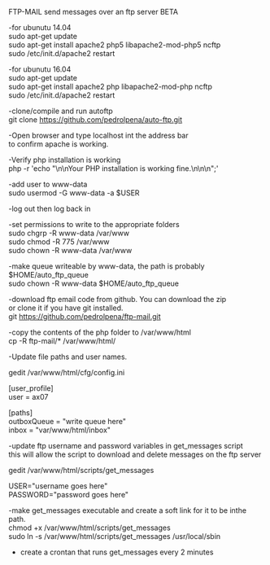 FTP-MAIL
send messages over an ftp server BETA

-for ubunutu 14.04 <br/>
sudo apt-get update<br/>
sudo apt-get install apache2 php5 libapache2-mod-php5 ncftp<br/>
sudo /etc/init.d/apache2 restart<br/>

-for ubunutu 16.04<br/>
sudo apt-get update<br/>
sudo apt-get install apache2 php libapache2-mod-php ncftp<br/>
sudo /etc/init.d/apache2 restart<br/>


-clone/compile and run autoftp<br/>
git clone https://github.com/pedrolpena/auto-ftp.git<br/>

-Open browser and type localhost int the address bar<br/>
 to confirm apache is working.<br/>

-Verify php installation is working<br/>
php -r 'echo "\n\nYour PHP installation is working fine.\n\n\n";'<br/>

-add user to www-data<br/>
sudo usermod -G www-data -a $USER<br/>

-log out then log back in<br/>

-set permissions to write to the appropriate folders<br/>
sudo chgrp -R www-data /var/www <br/>
sudo chmod -R 775 /var/www<br/>
sudo chown -R www-data /var/www<br/>

-make queue writeable by www-data, the path is probably $HOME/auto_ftp_queue<br/>
sudo chown -R www-data $HOME/auto_ftp_queue<br/>



-download ftp email code from github. You can download the zip<br/>
 or clone it if you have git installed.<br/>
git https://github.com/pedrolpena/ftp-mail.git<br/>


-copy the contents of the php folder to /var/www/html<br/>
cp -R ftp-mail/* /var/www/html/<br/>

-Update file paths and user names.<br/>

gedit /var/www/html/cfg/config.ini<br/>

[user_profile]<br/>
user = ax07<br/>

[paths]<br/>
outboxQueue = "write queue here"<br/>
inbox = "var/www/html/inbox"<br/>

-update ftp username and password variables in get_messages script<br/>
 this will allow the script to download and delete messages on the ftp server<br/>

gedit /var/www/html/scripts/get_messages<br/>

USER="username goes here"<br/>
PASSWORD="password goes here"<br/>

-make get_messages executable and create a soft link for it to be inthe path.<br/>
chmod +x /var/www/html/scripts/get_messages<br/>
sudo ln -s /var/www/html/scripts/get_messages /usr/local/sbin<br/>

- create a crontan that runs get_messages every 2 minutes<br/>

